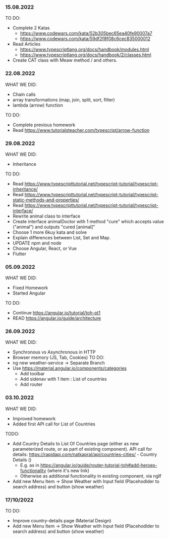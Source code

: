 ### 15.08.2022
TO DO:
* Complete 2 Katas 
    * https://www.codewars.com/kata/52b305bec65ea40fe90007a7
    * https://www.codewars.com/kata/59df2f8f08c6cec835000012
* Read Articles 
    * https://www.typescriptlang.org/docs/handbook/modules.html
    * https://www.typescriptlang.org/docs/handbook/2/classes.html
* Create CAT class with Meaw method / and others.
### 22.08.2022
WHAT WE DID:
* Chain calls
* array transformations (map, join, split, sort, filter)
* lambda (arrow) function


TO DO:
* Complete previous homework
* Read https://www.tutorialsteacher.com/typescript/arrow-function

### 29.08.2022
WHAT WE DID:
* Inheritance 

TO DO:
* Read https://www.typescripttutorial.net/typescript-tutorial/typescript-inheritance/
* Read https://www.typescripttutorial.net/typescript-tutorial/typescript-static-methods-and-properties/
* Read https://www.typescripttutorial.net/typescript-tutorial/typescript-interface/
* Rewrite animal class to interface
* Create interface animalDoctor with 1 method "cure" which accepts value ("animal") and outputs "cured [animal]"
* Choose 1 more 6kuy kata and solve
* Explain differences between List, Set and Map.
* UPDATE npm and node
* Choose Angular, React, or Vue
* Flutter

### 05.09.2022
 WHAT WE DID: 
 * Fixed Homework
 * Started Angular

 TO DO:
 * Continue https://angular.io/tutorial/toh-pt1
 * READ https://angular.io/guide/architecture


 ### 26.09.2022
 WHAT WE DID:
 * Synchronous vs Asynchronous in HTTP
 * Browser memory (JS, Tab, Cookies)
 TO DO:
 * ng new weather-service -> Separate Branch
 * Use https://material.angular.io/components/categories 
    * Add toolbar
    * Add sidenav with 1 item : List of countries
    * Add router

 ### 03.10.2022
WHAT WE DID:
* Improved homework
* Added first API call for List of Countries

TODO:
* Add Country Details to List Of Countries page (either as new parameterized route, or as part of existing component). API call for details: https://rapidapi.com/natkapral/api/countries-cities/ - Country Details ()
  * E.g. as in https://angular.io/guide/router-tutorial-toh#add-heroes-functionality (where it's new link)
  * Otherwise as additional functionality in existing component, via ngIf
* Add new Menu Item -> Show Weather with Input field (Placehodlder to search address) and button (show weather)

### 17/10/2022
TO DO: 
* Improve country-details page (Material Design)
* Add new Menu Item -> Show Weather with Input field (Placehodlder to search address) and button (show weather)
